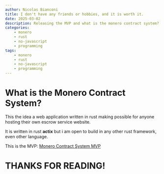```yaml
---
author: Nicolas Bianconi
title: I don't have any friends or hobbies, and it is worth it.
date: 2025-03-02
description: Releasing the MVP and what is the monero contract system?
categories:
    - monero
    - rust
    - no-javascript
    - programming
tags:
    - monero
    - rust
    - no-javascript
    - programming
---
```


# What is the Monero Contract System?

This the idea a web application written in rust making possible for anyone hosting their own escrow service website.

It is written in rust **actix** but i am open to build in any other rust framework, even other language.

This is the MVP: [Monero Contract System MVP](https://odysee.com/@nickbrazilian:b/monero-contracts-system:5)

# THANKS FOR READING! 

